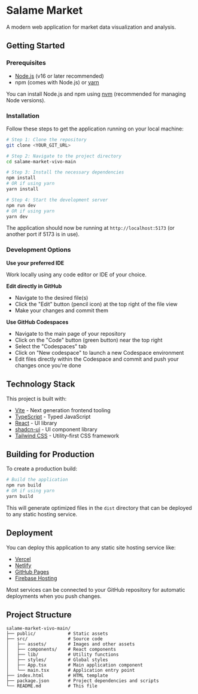 # Salame Market

A modern web application for market data visualization and analysis.

## Getting Started

### Prerequisites

- [Node.js](https://nodejs.org/) (v16 or later recommended)
- npm (comes with Node.js) or [yarn](https://yarnpkg.com/)

You can install Node.js and npm using [nvm](https://github.com/nvm-sh/nvm#installing-and-updating) (recommended for managing Node versions).

### Installation

Follow these steps to get the application running on your local machine:

```sh
# Step 1: Clone the repository
git clone <YOUR_GIT_URL>

# Step 2: Navigate to the project directory
cd salame-market-vivo-main

# Step 3: Install the necessary dependencies
npm install
# OR if using yarn
yarn install

# Step 4: Start the development server
npm run dev
# OR if using yarn
yarn dev
```

The application should now be running at `http://localhost:5173` (or another port if 5173 is in use).

### Development Options

**Use your preferred IDE**

Work locally using any code editor or IDE of your choice.

**Edit directly in GitHub**

- Navigate to the desired file(s)
- Click the "Edit" button (pencil icon) at the top right of the file view
- Make your changes and commit them

**Use GitHub Codespaces**

- Navigate to the main page of your repository
- Click on the "Code" button (green button) near the top right
- Select the "Codespaces" tab
- Click on "New codespace" to launch a new Codespace environment
- Edit files directly within the Codespace and commit and push your changes once you're done

## Technology Stack

This project is built with:

- [Vite](https://vitejs.dev/) - Next generation frontend tooling
- [TypeScript](https://www.typescriptlang.org/) - Typed JavaScript
- [React](https://reactjs.org/) - UI library
- [shadcn-ui](https://ui.shadcn.com/) - UI component library
- [Tailwind CSS](https://tailwindcss.com/) - Utility-first CSS framework

## Building for Production

To create a production build:

```sh
# Build the application
npm run build
# OR if using yarn
yarn build
```

This will generate optimized files in the `dist` directory that can be deployed to any static hosting service.

## Deployment

You can deploy this application to any static site hosting service like:

- [Vercel](https://vercel.com/)
- [Netlify](https://www.netlify.com/)
- [GitHub Pages](https://pages.github.com/)
- [Firebase Hosting](https://firebase.google.com/products/hosting)

Most services can be connected to your GitHub repository for automatic deployments when you push changes.

## Project Structure

```
salame-market-vivo-main/
├── public/            # Static assets
├── src/               # Source code
│   ├── assets/        # Images and other assets
│   ├── components/    # React components
│   ├── lib/           # Utility functions
│   ├── styles/        # Global styles
│   ├── App.tsx        # Main application component
│   └── main.tsx       # Application entry point
├── index.html         # HTML template
├── package.json       # Project dependencies and scripts
└── README.md          # This file
```
